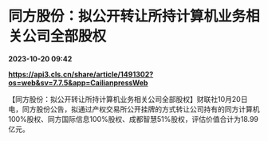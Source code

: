 # 同方股份：拟公开转让所持计算机业务相关公司全部股权

**2023-10-20 09:42**

**https://api3.cls.cn/share/article/1491302?os=web&sv=7.7.5&app=CailianpressWeb**

【同方股份：拟公开转让所持计算机业务相关公司全部股权】财联社10月20日电，同方股份公告，拟通过产权交易所公开挂牌的方式转让公司持有的同方计算机100%股权、同方国际信息100%股权、成都智慧51%股权，评估价值合计为18.99亿元。